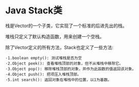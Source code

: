 # Java Stack类

栈是Vector的一个子类，它实现了一个标准的后进先出的栈。

堆栈只定义了默认构造函数，用来创建一个空栈。

除了Vector定义的所有方法，Stack也定义了一些方法:  

	·1.boolean empty(): 测试堆栈是否为空
	·2.Object peek(): 查看堆栈顶部的对象，但不从堆栈中移除它。
	·3.Object pop(): 移除堆栈顶部的对象，并作为此函数的值返回该对象。
	·4.Object push(): 把项压入堆栈顶部。
	·5.int search(): 返回对象在堆栈中的位置，以1为基数。
